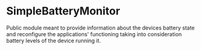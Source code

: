 # SimpleBatteryMonitor
Public module meant to provide information about the devices battery state and reconfigure
the applications' functioning taking into consideration battery levels of the device running it.
